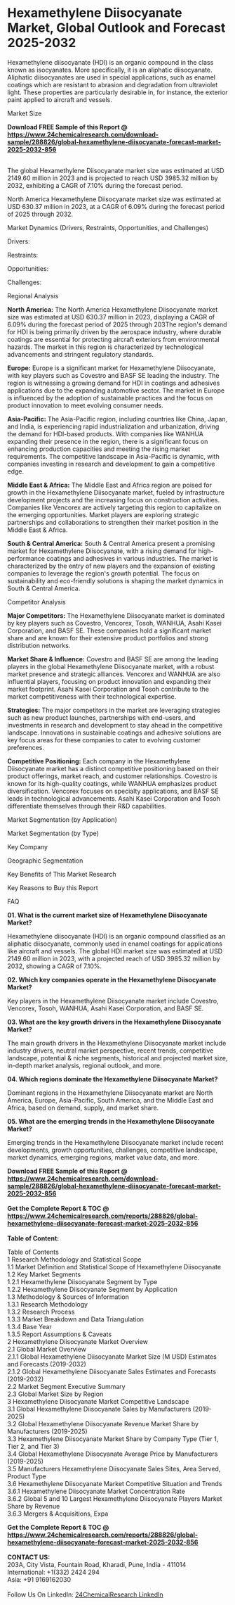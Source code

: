 <h1>Hexamethylene Diisocyanate Market, Global Outlook and Forecast 2025-2032</h1><p>Hexamethylene diisocyanate (HDI) is an organic compound in the class known as isocyanates. More specifically, it is an aliphatic diisocyanate. Aliphatic diisocyanates are used in special applications, such as enamel coatings which are resistant to abrasion and degradation from ultraviolet light. These properties are particularly desirable in, for instance, the exterior paint applied to aircraft and vessels.</p><p>
Market Size</p><p>
</p><div><b>Download FREE Sample of this Report @ 
            <a href="https://www.24chemicalresearch.com/download-sample/288826/global-hexamethylene-diisocyanate-forecast-market-2025-2032-856">
            https://www.24chemicalresearch.com/download-sample/288826/global-hexamethylene-diisocyanate-forecast-market-2025-2032-856</a></b></div><br><p>The global Hexamethylene Diisocyanate market size was estimated at USD 2149.60 million in 2023 and is projected to reach USD 3985.32 million by 2032, exhibiting a CAGR of 7.10% during the forecast period.</p><p>
</p><p>North America Hexamethylene Diisocyanate market size was estimated at USD 630.37 million in 2023, at a CAGR of 6.09% during the forecast period of 2025 through 2032.</p><p>
Market Dynamics (Drivers, Restraints, Opportunities, and Challenges)</p><p>
Drivers:</p><p>
</p><p>
Restraints:</p><p>
</p><p>
Opportunities:</p><p>
</p><p>
Challenges:</p><p>
</p><p>
Regional Analysis</p><p>
</p><p><strong>North America:</strong> The North America Hexamethylene Diisocyanate market size was estimated at USD 630.37 million in 2023, displaying a CAGR of 6.09% during the forecast period of 2025 through 203The region's demand for HDI is being primarily driven by the aerospace industry, where durable coatings are essential for protecting aircraft exteriors from environmental hazards. The market in this region is characterized by technological advancements and stringent regulatory standards.</p><p>
</p><p><strong>Europe:</strong> Europe is a significant market for Hexamethylene Diisocyanate, with key players such as Covestro and BASF SE leading the industry. The region is witnessing a growing demand for HDI in coatings and adhesives applications due to the expanding automotive sector. The market in Europe is influenced by the adoption of sustainable practices and the focus on product innovation to meet evolving consumer needs.</p><p>
</p><p><strong>Asia-Pacific:</strong> The Asia-Pacific region, including countries like China, Japan, and India, is experiencing rapid industrialization and urbanization, driving the demand for HDI-based products. With companies like WANHUA expanding their presence in the region, there is a significant focus on enhancing production capacities and meeting the rising market requirements. The competitive landscape in Asia-Pacific is dynamic, with companies investing in research and development to gain a competitive edge.</p><p>
</p><p><strong>Middle East &amp; Africa:</strong> The Middle East and Africa region are poised for growth in the Hexamethylene Diisocyanate market, fueled by infrastructure development projects and the increasing focus on construction activities. Companies like Vencorex are actively targeting this region to capitalize on the emerging opportunities. Market players are exploring strategic partnerships and collaborations to strengthen their market position in the Middle East &amp; Africa.</p><p>
</p><p><strong>South &amp; Central America:</strong> South &amp; Central America present a promising market for Hexamethylene Diisocyanate, with a rising demand for high-performance coatings and adhesives in various industries. The market is characterized by the entry of new players and the expansion of existing companies to leverage the region's growth potential. The focus on sustainability and eco-friendly solutions is shaping the market dynamics in South &amp; Central America.</p><p>
Competitor Analysis</p><p>
</p><p><strong>Major Competitors:</strong> The Hexamethylene Diisocyanate market is dominated by key players such as Covestro, Vencorex, Tosoh, WANHUA, Asahi Kasei Corporation, and BASF SE. These companies hold a significant market share and are known for their extensive product portfolios and strong distribution networks.</p><p>
</p><p><strong>Market Share &amp; Influence:</strong> Covestro and BASF SE are among the leading players in the global Hexamethylene Diisocyanate market, with a robust market presence and strategic alliances. Vencorex and WANHUA are also influential players, focusing on product innovation and expanding their market footprint. Asahi Kasei Corporation and Tosoh contribute to the market competitiveness with their technological expertise.</p><p>
</p><p><strong>Strategies:</strong> The major competitors in the market are leveraging strategies such as new product launches, partnerships with end-users, and investments in research and development to stay ahead in the competitive landscape. Innovations in sustainable coatings and adhesive solutions are key focus areas for these companies to cater to evolving customer preferences.</p><p>
</p><p><strong>Competitive Positioning:</strong> Each company in the Hexamethylene Diisocyanate market has a distinct competitive positioning based on their product offerings, market reach, and customer relationships. Covestro is known for its high-quality coatings, while WANHUA emphasizes product diversification. Vencorex focuses on specialty applications, and BASF SE leads in technological advancements. Asahi Kasei Corporation and Tosoh differentiate themselves through their R&amp;D capabilities.</p><p>
Market Segmentation (by Application)</p><p>
</p><p>
Market Segmentation (by Type)</p><p>
</p><p>
Key Company</p><p>
</p><p>
Geographic Segmentation</p><p>
</p><p>
Key Benefits of This Market Research</p><p>
</p><p>
Key Reasons to Buy this Report</p><p>
</p><p>
FAQ </p><p>
<strong>01. What is the current market size of Hexamethylene Diisocyanate Market?</strong></p><p>
</p><p>Hexamethylene diisocyanate (HDI) is an organic compound classified as an aliphatic diisocyanate, commonly used in enamel coatings for applications like aircraft and vessels. The global HDI market size was estimated at USD 2149.60 million in 2023, with a projected reach of USD 3985.32 million by 2032, showing a CAGR of 7.10%.</p><p>
<strong>02. Which key companies operate in the Hexamethylene Diisocyanate Market?</strong></p><p>
</p><p>Key players in the Hexamethylene Diisocyanate market include Covestro, Vencorex, Tosoh, WANHUA, Asahi Kasei Corporation, and BASF SE.</p><p>
<strong>03. What are the key growth drivers in the Hexamethylene Diisocyanate Market?</strong></p><p>
</p><p>The main growth drivers in the Hexamethylene Diisocyanate market include industry drivers, neutral market perspective, recent trends, competitive landscape, potential &amp; niche segments, historical and projected market size, in-depth market analysis, regional outlook, and more.</p><p>
<strong>04. Which regions dominate the Hexamethylene Diisocyanate Market?</strong></p><p>
</p><p>Dominant regions in the Hexamethylene Diisocyanate market are North America, Europe, Asia-Pacific, South America, and the Middle East and Africa, based on demand, supply, and market share.</p><p>
<strong>05. What are the emerging trends in the Hexamethylene Diisocyanate Market?</strong></p><p>
</p><p>Emerging trends in the Hexamethylene Diisocyanate market include recent developments, growth opportunities, challenges, competitive landscape, market dynamics, emerging regions, market value data, and more.</p><div><b>Download FREE Sample of this Report @ 
            <a href="https://www.24chemicalresearch.com/download-sample/288826/global-hexamethylene-diisocyanate-forecast-market-2025-2032-856">
            https://www.24chemicalresearch.com/download-sample/288826/global-hexamethylene-diisocyanate-forecast-market-2025-2032-856</a></b></div><br><div><b>Get the Complete Report & TOC @ 
            <a href="https://www.24chemicalresearch.com/reports/288826/global-hexamethylene-diisocyanate-forecast-market-2025-2032-856">
            https://www.24chemicalresearch.com/reports/288826/global-hexamethylene-diisocyanate-forecast-market-2025-2032-856</a></b></div><br>
            <b>Table of Content:</b><p>Table of Contents<br />
1 Research Methodology and Statistical Scope<br />
1.1 Market Definition and Statistical Scope of Hexamethylene Diisocyanate<br />
1.2 Key Market Segments<br />
1.2.1 Hexamethylene Diisocyanate Segment by Type<br />
1.2.2 Hexamethylene Diisocyanate Segment by Application<br />
1.3 Methodology & Sources of Information<br />
1.3.1 Research Methodology<br />
1.3.2 Research Process<br />
1.3.3 Market Breakdown and Data Triangulation<br />
1.3.4 Base Year<br />
1.3.5 Report Assumptions & Caveats<br />
2 Hexamethylene Diisocyanate Market Overview<br />
2.1 Global Market Overview<br />
2.1.1 Global Hexamethylene Diisocyanate Market Size (M USD) Estimates and Forecasts (2019-2032)<br />
2.1.2 Global Hexamethylene Diisocyanate Sales Estimates and Forecasts (2019-2032)<br />
2.2 Market Segment Executive Summary<br />
2.3 Global Market Size by Region<br />
3 Hexamethylene Diisocyanate Market Competitive Landscape<br />
3.1 Global Hexamethylene Diisocyanate Sales by Manufacturers (2019-2025)<br />
3.2 Global Hexamethylene Diisocyanate Revenue Market Share by Manufacturers (2019-2025)<br />
3.3 Hexamethylene Diisocyanate Market Share by Company Type (Tier 1, Tier 2, and Tier 3)<br />
3.4 Global Hexamethylene Diisocyanate Average Price by Manufacturers (2019-2025)<br />
3.5 Manufacturers Hexamethylene Diisocyanate Sales Sites, Area Served, Product Type<br />
3.6 Hexamethylene Diisocyanate Market Competitive Situation and Trends<br />
3.6.1 Hexamethylene Diisocyanate Market Concentration Rate<br />
3.6.2 Global 5 and 10 Largest Hexamethylene Diisocyanate Players Market Share by Revenue<br />
3.6.3 Mergers & Acquisitions, Expa</p><div><b>Get the Complete Report & TOC @ 
            <a href="https://www.24chemicalresearch.com/reports/288826/global-hexamethylene-diisocyanate-forecast-market-2025-2032-856">
            https://www.24chemicalresearch.com/reports/288826/global-hexamethylene-diisocyanate-forecast-market-2025-2032-856</a></b></div><br><b>CONTACT US:</b><br>
            203A, City Vista, Fountain Road, Kharadi, Pune, India - 411014<br>
            International: +1(332) 2424 294<br>
            Asia: +91 9169162030 <br><br>
            Follow Us On LinkedIn: <a href="https://www.linkedin.com/company/24chemicalresearch/">24ChemicalResearch LinkedIn</a>